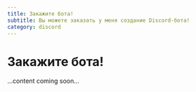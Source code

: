```yaml
---
title: Закажите бота!
subtitle: Вы можете заказать у меня создание Discord-бота!
category: discord
---
```


# Закажите бота!

...content coming soon...